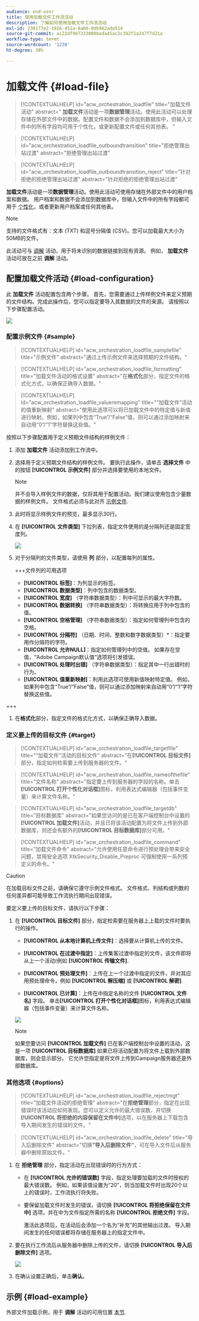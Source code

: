 ```yaml
---
audience: end-user
title: 使用加载文件工作流活动
description: 了解如何使用加载文件工作流活动
exl-id: 230177e2-1926-451a-8a66-0db962ada514
source-git-commit: ac22df907233000bada45ac2c382f1a247f7d21a
workflow-type: tm+mt
source-wordcount: '1230'
ht-degree: 38%

---
```


# 加载文件 {#load-file}

>[!CONTEXTUALHELP]
>id="acw_orchestration_loadfile"
>title="加载文件活动"
>abstract=" **加载文件**&#x200B;活动是一项&#x200B;**数据管理**&#x200B;活动。使用此活动可以处理存储在外部文件中的数据。配置文件和数据不会添加到数据库中，但输入文件中的所有字段均可用于个性化，或更新配置文件或任何其他表。 "

>[!CONTEXTUALHELP]
>id="acw_orchestration_loadfile_outboundtransition"
>title="拒绝管理出站过渡"
>abstract="拒绝管理出站过渡"

>[!CONTEXTUALHELP]
>id="acw_orchestration_loadfile_outboundtransition_reject"
>title="针对拒绝的拒绝管理出站过渡"
>abstract="针对拒绝的拒绝管理出站过渡"


 **加载文件**&#x200B;活动是一项&#x200B;**数据管理**&#x200B;活动。使用此活动可使用存储在外部文件中的用户档案和数据。 用户档案和数据不会添加到数据库中，但输入文件中的所有字段都可用于 [个性化](../../personalization/gs-personalization.md)，或者更新用户档案或任何其他表。

>[!NOTE]
>支持的文件格式有：文本 (TXT) 和逗号分隔值 (CSV)。您可以加载最大大小为50MB的文件。

此活动可与 [调解](reconciliation.md) 活动，用于将未识别的数据链接到现有资源。 例如， **加载文件** 活动可放在之前 **调解** 活动。

## 配置加载文件活动 {#load-configuration}

此 **加载文件** 活动配置包含两个步骤。 首先，您需要通过上传样例文件来定义预期的文件结构。完成此操作后，您可以指定要导入其数据的文件的来源。 请按照以下步骤配置活动。

![](../assets/workflow-load-file.png)

### 配置示例文件 {#sample}

>[!CONTEXTUALHELP]
>id="acw_orchestration_loadfile_samplefile"
>title="示例文件"
>abstract="通过上传示例文件来选择预期的文件结构。"

>[!CONTEXTUALHELP]
>id="acw_orchestration_loadfile_formatting"
>title="加载文件活动的格式设置"
>abstract="在&#x200B;**格式化**&#x200B;部分，指定文件的格式化方式，以确保正确导入数据。"

>[!CONTEXTUALHELP]
>id="acw_orchestration_loadfile_valueremapping"
>title="“加载文件”活动的值重新映射"
>abstract="使用此选项可以将已加载文件中的特定值与新值进行映射。例如，如果列中包含“True”/“False”值，则可以通过添加映射来自动用“0”/“1”字符替换这些值。"

按照以下步骤配置用于定义预期文件结构的样例文件：

1. 添加 **加载文件** 活动添加到工作流中。

1. 选择用于定义预期文件结构的样例文件。 要执行此操作，请单击 **选择文件** 中的按钮 **[!UICONTROL 示例文件]** 部分并选择要使用的本地文件。

   >[!NOTE]
   >
   >并不会导入样例文件的数据，仅将其用于配置活动。我们建议使用包含少量数据的样例文件。 文件格式必须与此对齐 [示例文件](../../audience/file-audience.md#sample-file).

1. 此时将显示样例文件的预览，最多显示30行。

1. 在 **[!UICONTROL 文件类型]** 下拉列表，指定文件使用的是分隔列还是固定宽度列。

   ![](../assets/workflow-load-file-sample.png)

1. 对于分隔列的文件类型，请使用 **列** 部分，以配置每列的属性。

   +++文件列的可用选项

   * **[!UICONTROL 标签]**：为列显示的标签。
   * **[!UICONTROL 数据类型]**：列中包含的数据类型。
   * **[!UICONTROL 宽度]** （字符串数据类型）：列中可显示的最大字符数。
   * **[!UICONTROL 数据转换]** （字符串数据类型）：将转换应用于列中包含的值。
   * **[!UICONTROL 空格管理]** （字符串数据类型）：指定如何管理列中包含的空格。
   * **[!UICONTROL 分隔符]** （日期、时间、整数和数字数据类型）*：指定要用作分隔符的字符。
   * **[!UICONTROL 允许NULL]**：指定如何管理列中的空值。 如果存在空值，“Adobe Campaign默认值”选项将引发错误。
   * **[!UICONTROL 处理时出错]** （字符串数据类型）：指定其中一行出错时的行为。
   * **[!UICONTROL 值重新映射]**：利用此选项可使用新值映射特定值。 例如，如果列中包含“True”/“False”值，则可以通过添加映射来自动用“0”/“1”字符替换这些值。

+++

1. 在&#x200B;**格式化**&#x200B;部分，指定文件的格式化方式，以确保正确导入数据。

### 定义要上传的目标文件 {#target}

>[!CONTEXTUALHELP]
>id="acw_orchestration_loadfile_targetfile"
>title="“加载文件”活动的目标文件"
>abstract="在&#x200B;**[!UICONTROL 目标文件]**&#x200B;部分，指定如何检索要上传到服务器的文件。"

>[!CONTEXTUALHELP]
>id="acw_orchestration_loadfile_nameofthefile"
>title="文件名称"
>abstract="指定要上传到服务器的字段的名称。单击&#x200B;**[!UICONTROL 打开个性化对话框]**&#x200B;图标，利用表达式编辑器（包括事件变量）来计算文件名称。"

>[!CONTEXTUALHELP]
>id="acw_orchestration_loadfile_targetdb"
>title="目标数据库"
>abstract="如果您访问的是已在客户端控制台中设置的&#x200B;**[!UICONTROL 加载文件]**&#x200B;活动，并且已将该活动配置为将文件上传到外部数据库，则还会有额外的&#x200B;**[!UICONTROL 目标数据库]**&#x200B;部分可用。"

>[!CONTEXTUALHELP]
>id="acw_orchestration_loadfile_command"
>title="加载文件命令"
>abstract="允许使用任意命令进行预处理会带来安全问题，禁用安全选项 XtkSecurity_Disable_Preproc 可强制使用一系列预定义的命令。"

>[!CAUTION]
>
>在加载目标文件之前，请确保它遵守示例文件格式。 文件格式、列结构或列数的任何差异都可能导致工作流执行期间出现错误。

要定义要上传的目标文件，请执行以下步骤：

1. 在 **[!UICONTROL 目标文件]** 部分，指定检索要在服务器上上载的文件时要执行的操作。

   * **[!UICONTROL 从本地计算机上传文件]**：选择要从计算机上传的文件。

   * **[!UICONTROL 在过渡中指定]**：上传集客过渡中指定的文件，该文件即将从上一个活动(例如 **[!UICONTROL 传输文件]**.

   * **[!UICONTROL 预处理文件]**：上传在上一个过渡中指定的文件，并对其应用预处理命令，例如 **[!UICONTROL 解压缩]** 或 **[!UICONTROL 解密]**.

   * **[!UICONTROL 已计算]**：上传在中指定名称的文件 **[!UICONTROL 文件名]** 字段。 单击&#x200B;**[!UICONTROL 打开个性化对话框]**&#x200B;图标，利用表达式编辑器（包括事件变量）来计算文件名称。

   ![](../assets/workflow-load-file-config.png)

   >[!NOTE]
   >
   >如果您要访问 **[!UICONTROL 加载文件]** 已在客户端控制台中设置的活动，这是一项 **[!UICONTROL 目标数据库]** 如果已将活动配置为将文件上载到外部数据库，则会显示部分。 它允许您指定是将文件上传到Campaign服务器还是外部数据库。

### 其他选项 {#options}

>[!CONTEXTUALHELP]
>id="acw_orchestration_loadfile_rejectmgt"
>title="加载文件活动的拒绝管理"
>abstract="在&#x200B;**拒绝管理**&#x200B;部分，指定在出现错误时该活动应如何表现。您可以定义允许的最大错误数，并切换&#x200B;**[!UICONTROL 将拒绝的内容保留在文件中]**&#x200B;选项，以在服务器上下载包含导入期间发生的错误的文件。"

>[!CONTEXTUALHELP]
>id="acw_orchestration_loadfile_delete"
>title="导入后删除文件"
>abstract="切换&#x200B;**”导入后删除文件“**，可在导入文件后从服务器中删除原始文件。"


1. 在 **拒绝管理** 部分，指定活动在出现错误时的行为方式：

   * 在 **[!UICONTROL 允许的错误数]** 字段，指定处理要加载的文件时授权的最大错误数。 例如，如果该值设置为“20”，则当加载文件时出现20个以上的错误时，工作流执行将失败。

   * 要保留加载文件时发生的错误，请切换 **[!UICONTROL 将拒绝保留在文件中]** 选项，并在中为文件指定所需的名称 **[!UICONTROL 拒绝文件]** 字段。

     激活此选项后，在活动后会添加一个名为“补充”的其他输出过渡。 导入期间发生的任何错误都将存储在服务器上的指定文件中。

1. 要在执行工作流后从服务器中删除上传的文件，请切换 **[!UICONTROL 导入后删除文件]** 选项。

   ![](../assets/workflow-load-file-options.png)

1. 在确认设置正确后，单击&#x200B;**确认**。

## 示例 {#load-example}

外部文件加载示例，用于 **调解** 活动的可用位置 [本节](reconciliation.md#reconciliation-example).
